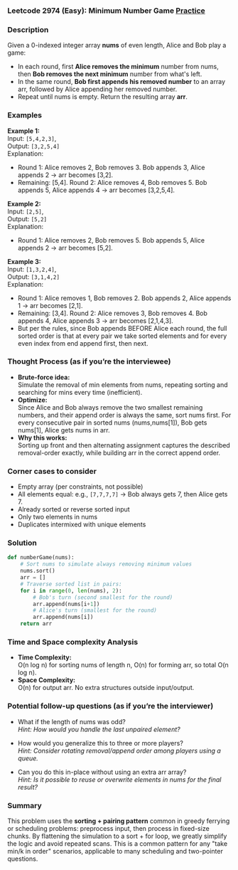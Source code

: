### Leetcode 2974 (Easy): Minimum Number Game [Practice](https://leetcode.com/problems/minimum-number-game)

### Description  
Given a 0-indexed integer array **nums** of even length, Alice and Bob play a game:
- In each round, first **Alice removes the minimum** number from nums, then **Bob removes the next minimum** number from what's left.
- In the same round, **Bob first appends his removed number** to an array arr, followed by Alice appending her removed number.
- Repeat until nums is empty.
Return the resulting array **arr**.

### Examples  

**Example 1:**  
Input: `[5,4,2,3]`,  
Output: `[3,2,5,4]`  
Explanation:  
- Round 1: Alice removes 2, Bob removes 3. Bob appends 3, Alice appends 2 → arr becomes [3,2].
- Remaining: [5,4]. Round 2: Alice removes 4, Bob removes 5. Bob appends 5, Alice appends 4 → arr becomes [3,2,5,4].

**Example 2:**  
Input: `[2,5]`,  
Output: `[5,2]`  
Explanation:  
- Round 1: Alice removes 2, Bob removes 5. Bob appends 5, Alice appends 2 → arr becomes [5,2].

**Example 3:**  
Input: `[1,3,2,4]`,  
Output: `[3,1,4,2]`  
Explanation:  
- Round 1: Alice removes 1, Bob removes 2. Bob appends 2, Alice appends 1 → arr becomes [2,1].
- Remaining: [3,4]. Round 2: Alice removes 3, Bob removes 4. Bob appends 4, Alice appends 3 → arr becomes [2,1,4,3].
- But per the rules, since Bob appends BEFORE Alice each round, the full sorted order is that at every pair we take sorted elements and for every even index from end append first, then next.

### Thought Process (as if you’re the interviewee)  
- **Brute-force idea:**  
  Simulate the removal of min elements from nums, repeating sorting and searching for mins every time (inefficient).
- **Optimize:**  
  Since Alice and Bob always remove the two smallest remaining numbers, and their append order is always the same, sort nums first.
  For every consecutive pair in sorted nums (nums,nums[1]), Bob gets nums[1], Alice gets nums in arr.
- **Why this works:**  
  Sorting up front and then alternating assignment captures the described removal-order exactly, while building arr in the correct append order.

### Corner cases to consider  
- Empty array (per constraints, not possible)
- All elements equal: e.g., `[7,7,7,7]` → Bob always gets 7, then Alice gets 7.
- Already sorted or reverse sorted input
- Only two elements in nums
- Duplicates intermixed with unique elements

### Solution

```python
def numberGame(nums):
    # Sort nums to simulate always removing minimum values
    nums.sort()
    arr = []
    # Traverse sorted list in pairs:
    for i in range(0, len(nums), 2):
        # Bob's turn (second smallest for the round)
        arr.append(nums[i+1])
        # Alice's turn (smallest for the round)
        arr.append(nums[i])
    return arr
```

### Time and Space complexity Analysis  

- **Time Complexity:**  
  O(n log n) for sorting nums of length n, O(n) for forming arr, so total O(n log n).
- **Space Complexity:**  
  O(n) for output arr. No extra structures outside input/output.

### Potential follow-up questions (as if you’re the interviewer)  

- What if the length of nums was odd?  
  *Hint: How would you handle the last unpaired element?*

- How would you generalize this to three or more players?  
  *Hint: Consider rotating removal/append order among players using a queue.*

- Can you do this in-place without using an extra arr array?  
  *Hint: Is it possible to reuse or overwrite elements in nums for the final result?*

### Summary
This problem uses the **sorting + pairing pattern** common in greedy ferrying or scheduling problems: preprocess input, then process in fixed-size chunks. By flattening the simulation to a sort + for loop, we greatly simplify the logic and avoid repeated scans. This is a common pattern for any "take min/k in order" scenarios, applicable to many scheduling and two-pointer questions.